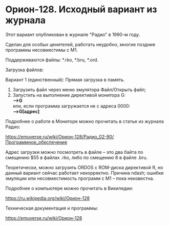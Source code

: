 # Орион-128. Исходный вариант из журнала

Этот вариант опубликован в журнале "Радио" в 1990-м году. 

Сделан для особых ценителей, работать неудобно, многие поздние программы несовместимы с М1.

Поддерживаются файлы: *.rko, *.bru, *.ord.

Загрузка файлов:

Вариант 1 (единственный): Прямая загрузка в память.

1. Загрузить файл через меню эмулятора Файл/Открыть файл;
2. Запустить на выполнение директивой монитора G:<br/>
<b>--&gt;G</b><br/>
или, если программа загружается не с адреса 0000:<br/>
<b>--&gt;G[адрес]</b>

Подробнее о работе в Мониторе можно прочитать в статье из журнала Радио:

https://emuverse.ru/wiki/Орион-128/Радио_02-90/Программное_обеспечение

Адрес загрузки можно посмотреть в файле &ndash; это два байта по смещению $55 в файлах .rko, либо по смещению 8 в файле .bru.

Теоретически, можно загрузить ORDOS с ROM-диска директивой R, но данный вариант сейчас работает некорректно. Причина ndash; ошибки эмуляции или несовместимость программ с М1 &ndash; пока неизвестна.

Подробнее о компьютере можно прочитать в Википедии:

https://ru.wikipedia.org/wiki/Орион-128

Техническая документация и программы:

https://emuverse.ru/wiki/Орион-128